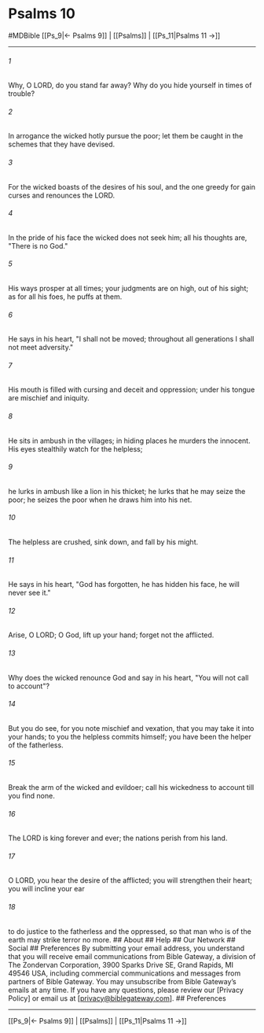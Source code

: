 # Psalms 10
#MDBible
[[Ps_9|← Psalms 9]] | [[Psalms]] | [[Ps_11|Psalms 11 →]]

***






###### 1 


Why, O LORD, do you stand far away? Why do you hide yourself in times of trouble? 





###### 2 


In arrogance the wicked hotly pursue the poor; let them be caught in the schemes that they have devised. 





###### 3 


For the wicked boasts of the desires of his soul, and the one greedy for gain curses and renounces the LORD. 





###### 4 


In the pride of his face the wicked does not seek him; all his thoughts are, "There is no God." 





###### 5 


His ways prosper at all times; your judgments are on high, out of his sight; as for all his foes, he puffs at them. 





###### 6 


He says in his heart, "I shall not be moved; throughout all generations I shall not meet adversity." 





###### 7 


His mouth is filled with cursing and deceit and oppression; under his tongue are mischief and iniquity. 





###### 8 


He sits in ambush in the villages; in hiding places he murders the innocent. His eyes stealthily watch for the helpless; 





###### 9 


he lurks in ambush like a lion in his thicket; he lurks that he may seize the poor; he seizes the poor when he draws him into his net. 





###### 10 


The helpless are crushed, sink down, and fall by his might. 





###### 11 


He says in his heart, "God has forgotten, he has hidden his face, he will never see it." 





###### 12 


Arise, O LORD; O God, lift up your hand; forget not the afflicted. 





###### 13 


Why does the wicked renounce God and say in his heart, "You will not call to account"? 





###### 14 


But you do see, for you note mischief and vexation, that you may take it into your hands; to you the helpless commits himself; you have been the helper of the fatherless. 





###### 15 


Break the arm of the wicked and evildoer; call his wickedness to account till you find none. 





###### 16 


The LORD is king forever and ever; the nations perish from his land. 





###### 17 


O LORD, you hear the desire of the afflicted; you will strengthen their heart; you will incline your ear 





###### 18 


to do justice to the fatherless and the oppressed, so that man who is of the earth may strike terror no more. ## About ## Help ## Our Network ## Social ## Preferences By submitting your email address, you understand that you will receive email communications from Bible Gateway, a division of The Zondervan Corporation, 3900 Sparks Drive SE, Grand Rapids, MI 49546 USA, including commercial communications and messages from partners of Bible Gateway. You may unsubscribe from Bible Gateway&rsquo;s emails at any time. If you have any questions, please review our [Privacy Policy] or email us at [privacy@biblegateway.com]. ## Preferences

***

[[Ps_9|← Psalms 9]] | [[Psalms]] | [[Ps_11|Psalms 11 →]]
